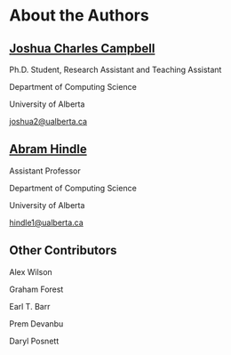 # About the Authors

## [Joshua Charles Campbell](http://webdocs.cs.ualberta.ca/~joshua2/)

Ph.D. Student, Research Assistant and Teaching Assistant

Department of Computing Science

University of Alberta

joshua2@ualberta.ca

## [Abram Hindle](http://softwareprocess.es/static/SoftwareProcess.es.html)

Assistant Professor

Department of Computing Science

University of Alberta

hindle1@ualberta.ca

## Other Contributors

Alex Wilson

Graham Forest

Earl T. Barr

Prem Devanbu

Daryl Posnett
